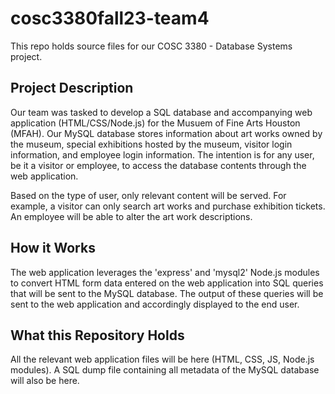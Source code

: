 # cosc3380fall23-team4
This repo holds source files for our COSC 3380 - Database Systems project. 

## Project Description
Our team was tasked to develop a SQL database and accompanying web application (HTML/CSS/Node.js) for the Musuem of Fine Arts Houston (MFAH). Our MySQL database stores information about art works owned by the museum, special exhibitions hosted by the museum, visitor login information, and employee login information. The intention is for any user, be it a visitor or employee, to access the database contents through the web application. 

Based on the type of user, only relevant content will be served. For example, a visitor can only search art works and purchase exhibition tickets. An employee will be able to alter the art work descriptions.

## How it Works
The web application leverages the 'express' and 'mysql2' Node.js modules to convert HTML form data entered on the web application into SQL queries that will be sent to the MySQL database. The output of these queries will be sent to the web application and accordingly displayed to the end user.

## What this Repository Holds
All the relevant web application files will be here (HTML, CSS, JS, Node.js modules). A SQL dump file containing all metadata of the MySQL database will also be here.